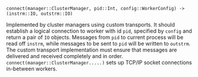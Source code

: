 ```
connect(manager::ClusterManager, pid::Int, config::WorkerConfig) -> (instrm::IO, outstrm::IO)
```

Implemented by cluster managers using custom transports. It should establish a logical connection to worker with id `pid`, specified by `config` and return a pair of `IO` objects. Messages from `pid` to current process will be read off `instrm`, while messages to be sent to `pid` will be written to `outstrm`. The custom transport implementation must ensure that messages are delivered and received completely and in order. `connect(manager::ClusterManager.....)` sets up TCP/IP socket connections in-between workers.
